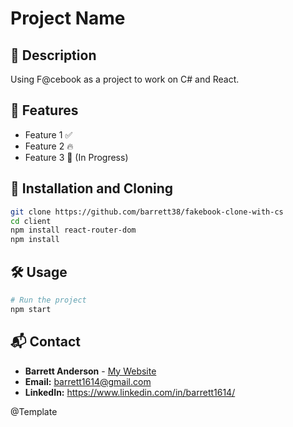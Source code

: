 # Project Name

## 📌 Description

Using F@cebook as a project to work on C# and React.

## 🚀 Features

- Feature 1 ✅
- Feature 2 🔥
- Feature 3 🚧 (In Progress)

## 📖 Installation and Cloning

```sh
git clone https://github.com/barrett38/fakebook-clone-with-cs
cd client
npm install react-router-dom
npm install
```

## 🛠️ Usage

```sh
# Run the project
npm start
```

## 📬 Contact

- **Barrett Anderson** - [My Website](http://barrett.vercel.app)
- **Email:** barrett1614@gmail.com
- **LinkedIn:** https://www.linkedin.com/in/barrett1614/

@Template
